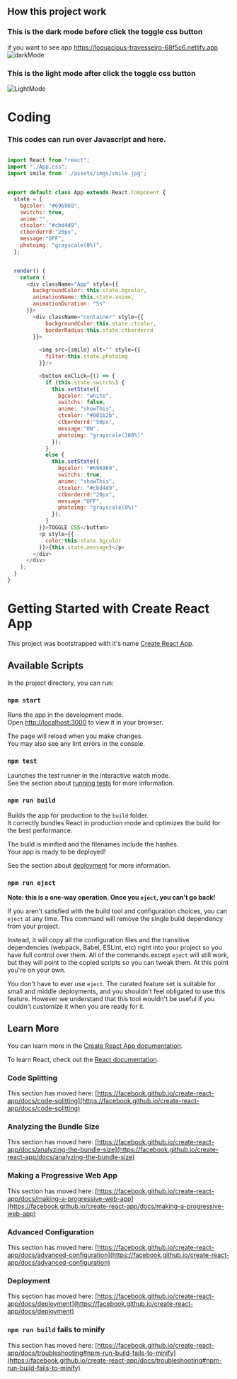 ## How this project work
### This is the dark mode before click the toggle css button
if you want to see app https://loquacious-travesseiro-68f5c6.netlify.app
![darkMode](https://user-images.githubusercontent.com/51479761/177051259-b9091d12-8bc6-40de-8217-274de9657569.PNG)

### This is the light mode after click the toggle css button
![LightMode](https://user-images.githubusercontent.com/51479761/177051628-9e99885f-7224-4e83-a4b9-2fc9ef895391.PNG)


# Coding
### This codes can run over Javascript and here.

``` javascript

import React from "react";
import "./App.css";
import smile from './assets/imgs/smile.jpg';


export default class App extends React.Component {
  state = {
    bgcolor: "#696969",
    switchs: true,
    anime:"",
    ctcolor: "#cbd4d9",
    ctborderrd:"20px",
    message:"OFF",
    photoimg: "grayscale(0%)",
  };


  render() {
    return (
      <div className="App" style={{
        backgroundColor: this.state.bgcolor,
        animationName: this.state.anime,
        animationDuration: "5s"
      }}>
        <div className="container" style={{
            backgroundColor:this.state.ctcolor,
            borderRadius:this.state.ctborderrd
        }}>
          
          <img src={smile} alt="" style={{
            filter:this.state.photoimg
          }}/>

          <button onClick={() => {
            if (this.state.switchs) {
              this.setState({
                bgcolor: "white",
                switchs: false,
                anime: "showThis",
                ctcolor: "#001b2b",
                ctborderrd:"50px",
                message:"ON",
                photoimg: "grayscale(100%)"
              });
            }
            else {
              this.setState({
                bgcolor: "#696969",
                switchs: true,
                anime: "showThis",
                ctcolor: "#cbd4d9",
                ctborderrd:"20px",
                message:"OFF",
                photoimg: "grayscale(0%)"
              });
            }
          }}>TOGGLE CSS</button>
          <p style={{
            color:this.state.bgcolor
          }}>{this.state.message}</p>
        </div>
      </div>
    );
  }
}


```


# Getting Started with Create React App

This project was bootstrapped with it's name [Create React App](https://github.com/facebook/create-react-app).

## Available Scripts

In the project directory, you can run:

### `npm start`

Runs the app in the development mode.\
Open [http://localhost:3000](http://localhost:3000) to view it in your browser.

The page will reload when you make changes.\
You may also see any lint errors in the console.

### `npm test`

Launches the test runner in the interactive watch mode.\
See the section about [running tests](https://facebook.github.io/create-react-app/docs/running-tests) for more information.

### `npm run build`

Builds the app for production to the `build` folder.\
It correctly bundles React in production mode and optimizes the build for the best performance.

The build is minified and the filenames include the hashes.\
Your app is ready to be deployed!

See the section about [deployment](https://facebook.github.io/create-react-app/docs/deployment) for more information.

### `npm run eject`

**Note: this is a one-way operation. Once you `eject`, you can't go back!**

If you aren't satisfied with the build tool and configuration choices, you can `eject` at any time. This command will remove the single build dependency from your project.

Instead, it will copy all the configuration files and the transitive dependencies (webpack, Babel, ESLint, etc) right into your project so you have full control over them. All of the commands except `eject` will still work, but they will point to the copied scripts so you can tweak them. At this point you're on your own.

You don't have to ever use `eject`. The curated feature set is suitable for small and middle deployments, and you shouldn't feel obligated to use this feature. However we understand that this tool wouldn't be useful if you couldn't customize it when you are ready for it.

## Learn More

You can learn more in the [Create React App documentation](https://facebook.github.io/create-react-app/docs/getting-started).

To learn React, check out the [React documentation](https://reactjs.org/).

### Code Splitting

This section has moved here: [https://facebook.github.io/create-react-app/docs/code-splitting](https://facebook.github.io/create-react-app/docs/code-splitting)

### Analyzing the Bundle Size

This section has moved here: [https://facebook.github.io/create-react-app/docs/analyzing-the-bundle-size](https://facebook.github.io/create-react-app/docs/analyzing-the-bundle-size)

### Making a Progressive Web App

This section has moved here: [https://facebook.github.io/create-react-app/docs/making-a-progressive-web-app](https://facebook.github.io/create-react-app/docs/making-a-progressive-web-app)

### Advanced Configuration

This section has moved here: [https://facebook.github.io/create-react-app/docs/advanced-configuration](https://facebook.github.io/create-react-app/docs/advanced-configuration)

### Deployment

This section has moved here: [https://facebook.github.io/create-react-app/docs/deployment](https://facebook.github.io/create-react-app/docs/deployment)

### `npm run build` fails to minify

This section has moved here: [https://facebook.github.io/create-react-app/docs/troubleshooting#npm-run-build-fails-to-minify](https://facebook.github.io/create-react-app/docs/troubleshooting#npm-run-build-fails-to-minify)
